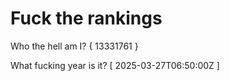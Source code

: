 # Fuck the rankings

Who the hell am I?
{ 13331761 }

What fucking year is it?
[ 2025-03-27T06:50:00Z ]
